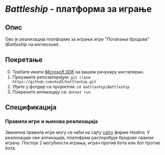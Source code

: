 # *Battleship* - платформа за играње

## Опис

Ово је реализација платформе за играње игре "Потапање бродова" (*Battleship* на енглеском). 

## Покретање

0. Требате имати [*Microsoft SDK*](https://dotnet.microsoft.com/en-us/download) на вашем рачунару инсталиран.
1. Преузмите репозиторијум: `git clone https://github.com/mvd3/battleship.git`
2. Уђите у фолдер са пројектом: `cd battleship\Battleship`
3. Покрените апликацију са: `dotnet run`

## Спецификација

### Правила игре и њихова реализација

Званична правила игре могу се наћи на сајту [сајту](https://www.hasbro.com/common/instruct/battleship.pdf) фирме *Hasbro*.
У реализацији ове апликације, платофрма распоређује бродове сваком играчу.
Постоје 2 могућности играња, играч против бота или бот против бота.